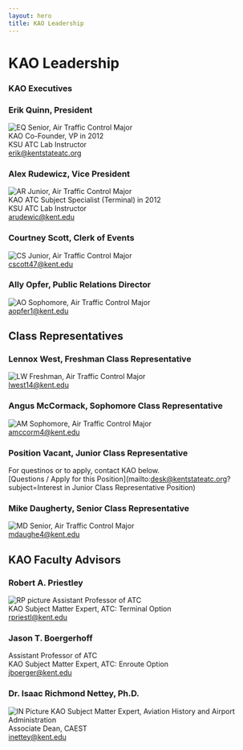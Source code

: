 ```yaml
---
layout: hero
title: KAO Leadership
---
```

# KAO Leadership

### __KAO Executives__

### Erik Quinn, President
![EQ](/assets/images/leadership/EQ.jpg)
Senior, Air Traffic Control Major  
KAO Co-Founder, VP in 2012  
KSU ATC Lab Instructor  
[erik@kentstateatc.org](mailto:erik@kentstateatc.org)    


### Alex Rudewicz, Vice President
![AR](/assets/images/leadership/AR.jpg)
Junior, Air Traffic Control Major  
KAO ATC Subject Specialist (Terminal) in 2012  
KSU ATC Lab Instructor  
[arudewic@kent.edu](mailto:arudewic@kent.edu)  


### Courtney Scott, Clerk of Events
![CS](/assets/images/leadership/CS.jpg)
Junior, Air Traffic Control Major  
[cscott47@kent.edu](mailto:cscott47@kent.edu)  


### Ally Opfer, Public Relations Director
![AO](/assets/images/leadership/AO.jpg)
Sophomore, Air Traffic Control Major  
[aopfer1@kent.edu](mailto:aopfer1@kent.edu)  


## __Class Representatives__

### Lennox West, Freshman Class Representative
![LW](/assets/images/leadership/LW.jpg)
Freshman, Air Traffic Control Major  
[lwest14@kent.edu](mailto:lwest14@kent.edu)  


### Angus McCormack, Sophomore Class Representative
![AM](/assets/images/leadership/AM.jpg)
Sophomore, Air Traffic Control Major  
[amccorm4@kent.edu](mailto:amccorma4@kent.edu)  


### Position Vacant, Junior Class Representative
For questinos or to apply, contact KAO below.  
[Questions / Apply for this Position](mailto:desk@kentstateatc.org?subject=Interest in Junior Class Representative Position)

### Mike Daugherty, Senior Class Representative
![MD](/assets/images/leadership/MD.jpg)
Senior, Air Traffic Control Major  
[mdaughe4@kent.edu](mailto:mdaughe4@kent.edu)


<!--
## Subject Specialists

### Tyler Stanis, Flight Subject Specialist
Junior, Air Traffic Control and Flight Technology Double-Major  
KAO Flight Subject Specialist since 2012  
[tstanis@kent.edu](mailto:tstanis@kent.edu)  
![headshot](/assets/images/leadership/TS.jpg)


### Dan Schiff, Airline Operations Subject Specialist
Junior, Flight Technology Major  
[danschiffemail](mailto:danschiffemail)  
![headshot](/assets/images/leadership/DS.jpg)
-->


## __KAO Faculty Advisors__

### Robert A. Priestley
![RP picture](/assets/images/leadership/RP.jpg)
Assistant Professor of ATC  
KAO Subject Matter Expert, ATC: Terminal Option  
[rpriestl@kent.edu](mailto:rpriestl@kent.edu)  



### Jason T. Boergerhoff
Assistant Professor of ATC  
KAO Subject Matter Expert, ATC: Enroute Option  
[jboerger@kent.edu](mailto:jboerger@kent.edu)


### Dr. Isaac Richmond Nettey, Ph.D.
![IN Picture](/assets/images/leadership/IN.jpg)
KAO Subject Matter Expert, Aviation History and Airport Administration  
Associate Dean, CAEST  
[inettey@kent.edu](mailto:inettey@kent.edu)  


